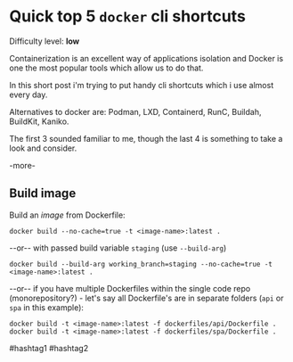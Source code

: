 # Quick top 5 `docker` cli shortcuts

Difficulty level: **low**

Containerization is an excellent way of applications isolation and Docker is one
the most popular tools which allow us to do that.

In this short post i'm trying to put handy cli shortcuts which i use almost
every day.

Alternatives to docker are: Podman, LXD, Containerd, RunC, Buildah, BuildKit,
Kaniko.

The first 3 sounded familiar to me, though the last 4 is something to take
a look and consider.

-more-

## Build image

Build an _image_ from Dockerfile:

```
docker build --no-cache=true -t <image-name>:latest .
```

--or-- with passed build variable `staging` (use `--build-arg`)

```
docker build --build-arg working_branch=staging --no-cache=true -t <image-name>:latest .
```

--or-- if you have multiple Dockerfiles within the single code repo
(monorepository?) - let's say all Dockerfile's are in separate folders (`api` or
`spa` in this example):

```
docker build -t <image-name>:latest -f dockerfiles/api/Dockerfile .
docker build -t <image-name>:latest -f dockerfiles/spa/Dockerfile .
```

 #hashtag1 #hashtag2